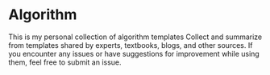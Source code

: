 # Algorithm
This is my personal collection of algorithm templates
Collect and summarize from templates shared by experts, textbooks, blogs, and other sources.
If you encounter any issues or have suggestions for improvement while using them, feel free to submit an issue.

